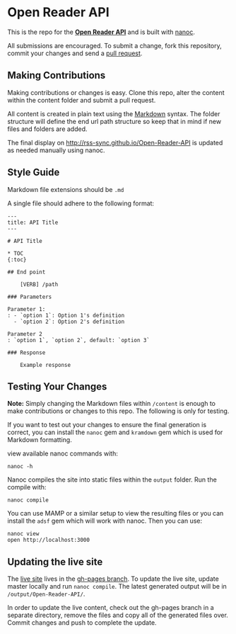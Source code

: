 # Open Reader API

This is the repo for the **[Open Reader API](http://rss-sync.github.io/Open-Reader-API/)** and is built with [nanoc](http://nanoc.ws/).

All submissions are encouraged. To submit a change, fork this repository, commit your changes and send a [pull request](https://help.github.com/articles/using-pull-requests).

## Making Contributions

Making contributions or changes is easy. Clone this repo, alter the content within the content folder and submit a pull request.

All content is created in plain text using the [Markdown](http://daringfireball.net/projects/markdown/) syntax. The folder structure will define the end url path structure so keep that in mind if new files and folders are added.

The final display on http://rss-sync.github.io/Open-Reader-API is updated as needed manually using nanoc.

## Style Guide

Markdown file extensions should be `.md`

A single file should adhere to the following format:

    ---
    title: API Title
    ---

    # API Title

    * TOC
    {:toc}

    ## End point

        [VERB] /path

    ### Parameters

    Parameter 1:
    : - `option 1`: Option 1's definition
      - `option 2`: Option 2's definition

    Parameter 2
    : `option 1`, `option 2`, default: `option 3`

    ### Response

        Example response


## Testing Your Changes

**Note:** Simply changing the Markdown files within `/content` is enough to make contributions or changes to this repo. The following is only for testing.

If you want to test out your changes to ensure the final generation is correct, you can install the `nanoc` gem and `kramdown` gem which is used for Markdown formatting.

view available nanoc commands with:

    nanoc -h

Nanoc compiles the site into static files within the `output` folder. Run the compile with:

    nanoc compile

You can use MAMP or a similar setup to view the resulting files or you can install the `adsf` gem which will work with nanoc. Then you can use:

    nanoc view
    open http://localhost:3000

## Updating the live site

The [live site](http://rss-sync.github.io/Open-Reader-API/) lives in the [gh-pages branch](https://github.com/rss-sync/Open-Reader-API/tree/gh-pages). To update the live site, update master locally and run `nanoc compile`. The latest generated output will be in `/output/Open-Reader-API/`.

In order to update the live content, check out the gh-pages branch in a separate directory, remove the files and copy all of the generated files over. Commit changes and push to complete the update.
